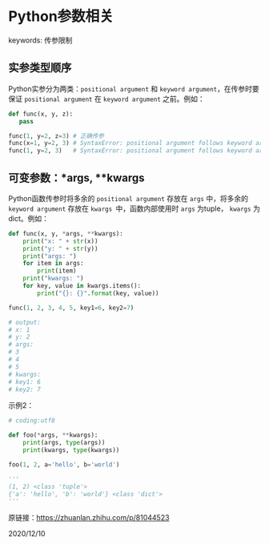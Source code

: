 # Python参数相关

keywords: 传参限制  

## 实参类型顺序
Python实参分为两类：`positional argument` 和 `keyword argument`，在传参时要保证 `positional argument` 在 `keyword argument` 之前。例如：  
```python
def func(x, y, z):
   pass

func(1, y=2, z=3) # 正确传参
func(x=1, y=2, 3) # SyntaxError: positional argument follows keyword argument
func(1, y=2, 3)   # SyntaxError: positional argument follows keyword argument
```

## 可变参数：*args, **kwargs
Python函数传参时将多余的 `positional argument` 存放在 `args` 中，将多余的 `keyword argument` 存放在 `kwargs `中，函数内部使用时 `args` 为tuple， `kwargs` 为dict。例如：  
```python
def func(x, y, *args, **kwargs):
    print("x: " + str(x))
    print("y: " + str(y))
    print("args: ")
    for item in args:
        print(item)
    print("kwargs: ")
    for key, value in kwargs.items():
        print("{}: {}".format(key, value))

func(1, 2, 3, 4, 5, key1=6, key2=7)

# output:
# x: 1
# y: 2
# args: 
# 3
# 4
# 5
# kwargs: 
# key1: 6
# key2: 7
```

示例2：  
```python
# coding:utf8

def foo(*args, **kwargs):
    print(args, type(args))
    print(kwargs, type(kwargs))

foo(1, 2, a='hello', b='world')

'''
(1, 2) <class 'tuple'>
{'a': 'hello', 'b': 'world'} <class 'dict'>
'''
```


原链接：https://zhuanlan.zhihu.com/p/81044523  


2020/12/10  
